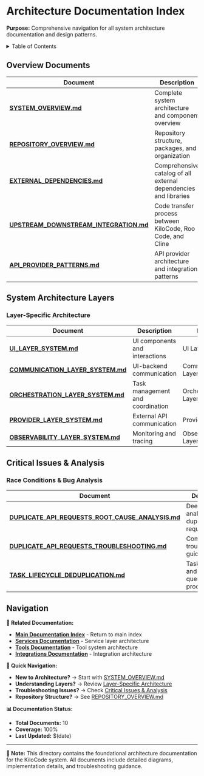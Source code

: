 # Architecture Documentation Index

**Purpose:** Comprehensive navigation for all system architecture documentation and design patterns.

<details><summary>Table of Contents</summary>

- [Overview Documents](#overview-documents)
- [System Architecture Layers](#system-architecture-layers)
- [Critical Issues & Analysis](#critical-issues--analysis)
- [Navigation](#navigation)
      </details>

## Overview Documents

| Document                                                                     | Description                                                      | Priority    |
| ---------------------------------------------------------------------------- | ---------------------------------------------------------------- | ----------- |
| **[SYSTEM_OVERVIEW.md](SYSTEM_OVERVIEW.md)**                                 | Complete system architecture and component overview              | 🔴 Critical |
| **[REPOSITORY_OVERVIEW.md](REPOSITORY_OVERVIEW.md)**                         | Repository structure, packages, and organization                 | 🔴 Critical |
| **[EXTERNAL_DEPENDENCIES.md](EXTERNAL_DEPENDENCIES.md)**                     | Comprehensive catalog of all external dependencies and libraries | 🟡 High     |
| **[UPSTREAM_DOWNSTREAM_INTEGRATION.md](UPSTREAM_DOWNSTREAM_INTEGRATION.md)** | Code transfer process between KiloCode, Roo Code, and Cline      | 🟡 High     |
| **[API_PROVIDER_PATTERNS.md](API_PROVIDER_PATTERNS.md)**                     | API provider architecture and integration patterns               | 🟡 High     |

## System Architecture Layers

### Layer-Specific Architecture

| Document                                                           | Description                      | Layer               |
| ------------------------------------------------------------------ | -------------------------------- | ------------------- |
| **[UI_LAYER_SYSTEM.md](UI_LAYER_SYSTEM.md)**                       | UI components and interactions   | UI Layer            |
| **[COMMUNICATION_LAYER_SYSTEM.md](COMMUNICATION_LAYER_SYSTEM.md)** | UI-backend communication         | Communication Layer |
| **[ORCHESTRATION_LAYER_SYSTEM.md](ORCHESTRATION_LAYER_SYSTEM.md)** | Task management and coordination | Orchestration Layer |
| **[PROVIDER_LAYER_SYSTEM.md](PROVIDER_LAYER_SYSTEM.md)**           | External API communication       | Provider Layer      |
| **[OBSERVABILITY_LAYER_SYSTEM.md](OBSERVABILITY_LAYER_SYSTEM.md)** | Monitoring and tracing           | Observability Layer |

## Critical Issues & Analysis

### Race Conditions & Bug Analysis

| Document                                                                                           | Description                                       | Severity    |
| -------------------------------------------------------------------------------------------------- | ------------------------------------------------- | ----------- |
| **[DUPLICATE_API_REQUESTS_ROOT_CAUSE_ANALYSIS.md](DUPLICATE_API_REQUESTS_ROOT_CAUSE_ANALYSIS.md)** | Deep technical analysis of duplicate API requests | 🚨 Critical |
| **[DUPLICATE_API_REQUESTS_TROUBLESHOOTING.md](DUPLICATE_API_REQUESTS_TROUBLESHOOTING.md)**         | Comprehensive troubleshooting guide               | 🚨 Critical |
| **[TASK_LIFECYCLE_DEDUPLICATION.md](TASK_LIFECYCLE_DEDUPLICATION.md)**                             | Task lifecycle and message queue processing       | 🟡 High     |

## Navigation

**🔗 Related Documentation:**

- **[Main Documentation Index](../INDEX.md)** - Return to main index
- **[Services Documentation](../services/)** - Service layer architecture
- **[Tools Documentation](../tools/)** - Tool system architecture
- **[Integrations Documentation](../integrations/)** - Integration architecture

**🎯 Quick Navigation:**

- **New to Architecture?** → Start with [SYSTEM_OVERVIEW.md](SYSTEM_OVERVIEW.md)
- **Understanding Layers?** → Review [Layer-Specific Architecture](#system-architecture-layers)
- **Troubleshooting Issues?** → Check [Critical Issues & Analysis](#critical-issues--analysis)
- **Repository Structure?** → See [REPOSITORY_OVERVIEW.md](REPOSITORY_OVERVIEW.md)

**📊 Documentation Status:**

- **Total Documents:** 10
- **Coverage:** 100%
- **Last Updated:** $(date)

---

**📝 Note:** This directory contains the foundational architecture documentation for the KiloCode system. All documents include detailed diagrams, implementation details, and troubleshooting guidance.
